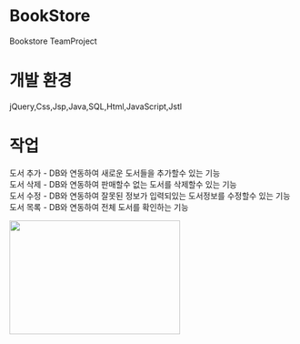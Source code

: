 # BookStore
Bookstore TeamProject

# 개발 환경
jQuery,Css,Jsp,Java,SQL,Html,JavaScript,Jstl
       
# 작업
도서 추가 - DB와 연동하여 새로운 도서들을 추가할수 있는 기능<br>
도서 삭제 - DB와 연동하여 판매할수 없는 도서를 삭제할수 있는 기능<br>
도서 수정 - DB와 연동하여 잘못된 정보가 입력되있는 도서정보를 수정할수 있는 기능<br>
도서 목록 - DB와 연동하여 전체 도서를 확인하는 기능


<img src="https://user-images.githubusercontent.com/97242213/220323929-7ba3383b-a99e-46e0-8fc8-8e3a873669a5.png" width="300" height="200">

